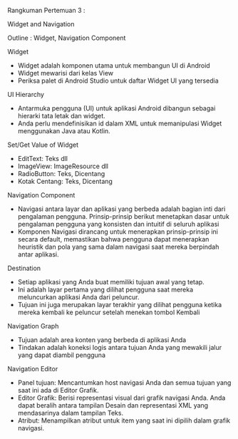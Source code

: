 Rangkuman Pertemuan 3 :

Widget and Navigation

Outline : 
Widget, Navigation Component

Widget
-	Widget adalah komponen utama untuk membangun UI di Android
-	Widget mewarisi dari kelas View
-	Periksa palet di Android Studio untuk daftar Widget UI yang tersedia

UI Hierarchy
-	Antarmuka pengguna (UI) untuk aplikasi Android dibangun sebagai hierarki tata letak dan widget.
-	Anda perlu mendefinisikan id dalam XML untuk memanipulasi Widget menggunakan Java atau Kotlin.

Set/Get Value of Widget
-	EditText: Teks dll
-	ImageView: ImageResource dll
-	RadioButton: Teks, Dicentang
-	Kotak Centang: Teks, Dicentang

Navigation Component
-	Navigasi antara layar dan aplikasi yang berbeda adalah bagian inti dari pengalaman pengguna. Prinsip-prinsip berikut menetapkan dasar untuk pengalaman pengguna yang konsisten dan intuitif di seluruh aplikasi
-	Komponen Navigasi dirancang untuk menerapkan prinsip-prinsip ini secara default, memastikan bahwa pengguna dapat menerapkan heuristik dan pola yang sama dalam navigasi saat mereka berpindah antar aplikasi.

Destination
-	Setiap aplikasi yang Anda buat memiliki tujuan awal yang tetap.
-	Ini adalah layar pertama yang dilihat pengguna saat mereka meluncurkan aplikasi Anda dari peluncur.
-	Tujuan ini juga merupakan layar terakhir yang dilihat pengguna ketika mereka kembali ke peluncur setelah menekan tombol Kembali

Navigation Graph
-	Tujuan adalah area konten yang berbeda di aplikasi Anda
-	Tindakan adalah koneksi logis antara tujuan Anda yang mewakili jalur yang dapat diambil pengguna

Navigation Editor
-	Panel tujuan: Mencantumkan host navigasi Anda dan semua tujuan yang saat ini ada di Editor Grafik.
-	Editor Grafik: Berisi representasi visual dari grafik navigasi Anda. Anda dapat beralih antara tampilan Desain dan representasi XML yang mendasarinya dalam tampilan Teks.
-	Atribut: Menampilkan atribut untuk item yang saat ini dipilih dalam grafik navigasi.

